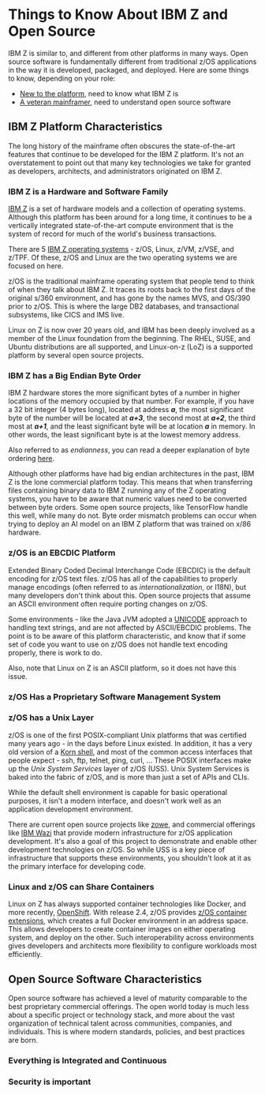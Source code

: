 # Things to Know About IBM Z and Open Source
IBM Z is similar to, and different from other platforms in many ways.  Open source
software is fundamentally different from traditional z/OS applications in the way
it is developed, packaged, and deployed.  Here are some things to know, depending
on your role:

- [New to the platform](##ibm-z-platform-characteristics), need to know what IBM Z is
- [A veteran mainframer](##open-source-software-characteristics), need to understand open source
  software


## IBM Z Platform Characteristics
The long history of the mainframe often obscures the state-of-the-art features that
continue to be developed for the IBM Z platform.  It's not an overstatement to point
out that many key technologies we take for granted as developers, architects, and
administrators originated on IBM Z.

### IBM Z is a Hardware and Software Family
[IBM Z](https://www.ibm.com/it-infrastructure/z) is a set of hardware models and a collection of operating systems.
Although this platform has been around for a long time, it continues to be a vertically
integrated state-of-the-art compute environment that is the system of record for
much of the world's business transactions.

There are 5 [IBM Z operating systems](https://www.ibm.com/it-infrastructure/z/os) - z/OS, Linux, z/VM, z/VSE, and z/TPF.
Of these, z/OS and Linux are the two operating systems we are focused on here.

z/OS is the traditional mainframe operating system that people tend to think of
when they talk about IBM Z.  It traces its roots back to the first days of the
original s/360 environment, and has gone by the names MVS, and OS/390 prior to z/OS.
This is where the large DB2 databases, and transactional subsystems, like CICS and
IMS live.

Linux on Z is now over 20 years old, and IBM has been deeply involved as a member
of the Linux foundation from the beginning.  The RHEL, SUSE, and Ubuntu distributions
are all supported, and Linux-on-z (LoZ) is a supported platform by several open
source projects.

### IBM Z has a Big Endian Byte Order
IBM Z hardware stores the more significant bytes of a number in higher locations
of the memory occupied by that number.  For example, if you have a 32 bit integer
(4 bytes long), located at address _**a**_, the most significant byte of the number
will be located at _**a+3**_, the second most at _**a+2**_, the third most
at _**a+1**_, and the least significant byte will be at location _**a**_ in memory.
In other words, the least significant byte is at the lowest memory address.

Also referred to as _endianness_, you can read a deeper explanation of byte
ordering [here](https://en.wikipedia.org/wiki/Endianness).

Although other platforms have had big endian architectures in the past, IBM Z is
the lone commercial platform today.  This means that when transferring files
containing binary data to IBM Z running any of the Z operating systems, you have
to be aware that numeric values need to be converted between byte orders.  Some
open source projects, like TensorFlow handle this well, while many do not.  Byte
order mismatch problems can occur when trying to deploy an AI model on an IBM Z
platform that was trained on x/86 hardware.

### z/OS is an EBCDIC Platform
Extended Binary Coded Decimal Interchange Code (EBCDIC) is the default encoding for
z/OS text files.  z/OS has all of the capabilities to properly manage encodings
(often referred to as _internationalization_, or I18N), but many developers don't
think about this.  Open source projects that assume an ASCII environment often
require porting changes on z/OS.

Some environments - like the Java JVM adopted a [UNICODE](https://home.unicode.org/) approach to handling
text strings, and are not affected by ASCII/EBCDIC problems.  The point is to be
aware of this platform characteristic, and know that if some set of code you want
to use on z/OS does not handle text encoding properly, there is work to do.

Also, note that Linux on Z is an ASCII platform, so it does not have this issue.

### z/OS Has a Proprietary Software Management System

### z/OS has a Unix Layer
z/OS is one of the first POSIX-compliant Unix platforms that was certified many years
ago - in the days before Linux existed.  In addition, it has a very old version of
a [Korn shell](http://www.kornshell.org/), and most of the common access interfaces
that people expect - ssh, ftp, telnet, ping, curl, ...  These POSIX interfaces
make up the _Unix System Services_ layer of z/OS (USS).  Unix System Services is
baked into the fabric of z/OS, and is more than just a set of APIs and CLIs.

While the default shell environment is capable for basic operational purposes, it
isn't a modern interface, and doesn't work well as an application development
environment.

There are current open source projects like [zowe](https://github.com/zowe), and
commercial offerings like [IBM Wazi](https://www.ibm.com/products/wazi-for-red-hat-codeready-workspaces) that provide modern infrastructure
for z/OS application development.  It's also a goal of this project to demonstrate
and enable other development technologies on z/OS.  So while USS is a key piece of
infrastructure that supports these environments, you shouldn't look at it as the
primary interface for developing code.

### Linux and z/OS can Share Containers
Linux on Z has always supported container technologies like Docker, and more recently,
[OpenShift](https://developer.ibm.com/components/ibmz/blogs/willie-tejada-redhat-openshift-ibmz/).
With release 2.4, z/OS provides [z/OS container extensions](https://www.ibm.com/support/z-content-solutions/container-extensions/), which creates
a full Docker environment in an address space.  This allows developers to create
container images on either operating system, and deploy on the other.  Such
interoperability across environments gives developers and architects more flexibility
to configure workloads most efficiently.


## Open Source Software Characteristics
Open source software has achieved a level of maturity comparable to the best
proprietary commercial offerings.  The open world today is much less about a specific
project or technology stack, and more about the vast organization of technical talent
across communities, companies, and individuals.  This is where modern standards,
policies, and best practices are born.

### Everything is Integrated and Continuous

### Security is important
